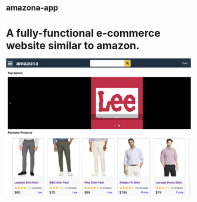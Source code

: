 ## amazona-app
# A fully-functional e-commerce website similar to amazon.


![amazona-app](/template/images/capture.png)
